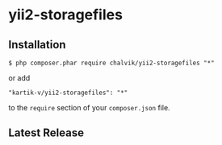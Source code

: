 yii2-storagefiles
===================


## Installation


```
$ php composer.phar require chalvik/yii2-storagefiles "*"
```

or add

```
"kartik-v/yii2-storagefiles": "*"
```

to the ```require``` section of your `composer.json` file.

## Latest Release


